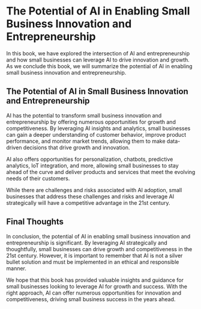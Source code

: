 The Potential of AI in Enabling Small Business Innovation and Entrepreneurship
=====================================================================================================

In this book, we have explored the intersection of AI and entrepreneurship and how small businesses can leverage AI to drive innovation and growth. As we conclude this book, we will summarize the potential of AI in enabling small business innovation and entrepreneurship.

The Potential of AI in Small Business Innovation and Entrepreneurship
---------------------------------------------------------------------

AI has the potential to transform small business innovation and entrepreneurship by offering numerous opportunities for growth and competitiveness. By leveraging AI insights and analytics, small businesses can gain a deeper understanding of customer behavior, improve product performance, and monitor market trends, allowing them to make data-driven decisions that drive growth and innovation.

AI also offers opportunities for personalization, chatbots, predictive analytics, IoT integration, and more, allowing small businesses to stay ahead of the curve and deliver products and services that meet the evolving needs of their customers.

While there are challenges and risks associated with AI adoption, small businesses that address these challenges and risks and leverage AI strategically will have a competitive advantage in the 21st century.

Final Thoughts
--------------

In conclusion, the potential of AI in enabling small business innovation and entrepreneurship is significant. By leveraging AI strategically and thoughtfully, small businesses can drive growth and competitiveness in the 21st century. However, it is important to remember that AI is not a silver bullet solution and must be implemented in an ethical and responsible manner.

We hope that this book has provided valuable insights and guidance for small businesses looking to leverage AI for growth and success. With the right approach, AI can offer numerous opportunities for innovation and competitiveness, driving small business success in the years ahead.
